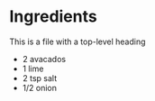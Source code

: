 # Ingredients

This is a file with a top-level heading

* 2 avacados
* 1 lime
* 2 tsp salt
* 1/2 onion
